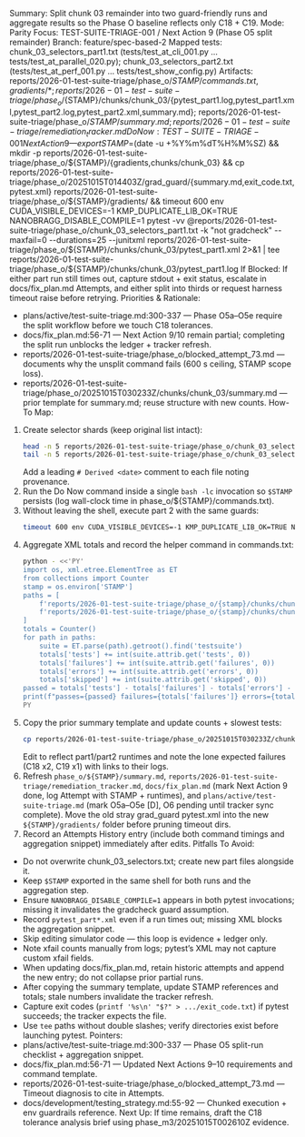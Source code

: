 Summary: Split chunk 03 remainder into two guard-friendly runs and aggregate results so the Phase O baseline reflects only C18 + C19.
Mode: Parity
Focus: TEST-SUITE-TRIAGE-001 / Next Action 9 (Phase O5 split remainder)
Branch: feature/spec-based-2
Mapped tests: chunk_03_selectors_part1.txt (tests/test_at_cli_001.py … tests/test_at_parallel_020.py); chunk_03_selectors_part2.txt (tests/test_at_perf_001.py … tests/test_show_config.py)
Artifacts: reports/2026-01-test-suite-triage/phase_o/${STAMP}/{commands.txt,gradients/*}; reports/2026-01-test-suite-triage/phase_o/${STAMP}/chunks/chunk_03/{pytest_part1.log,pytest_part1.xml,pytest_part2.log,pytest_part2.xml,summary.md}; reports/2026-01-test-suite-triage/phase_o/${STAMP}/summary.md; reports/2026-01-test-suite-triage/remediation_tracker.md
Do Now: TEST-SUITE-TRIAGE-001 Next Action 9 — export STAMP=$(date -u +%Y%m%dT%H%M%SZ) && mkdir -p reports/2026-01-test-suite-triage/phase_o/${STAMP}/{gradients,chunks/chunk_03} && cp reports/2026-01-test-suite-triage/phase_o/20251015T014403Z/grad_guard/{summary.md,exit_code.txt,pytest.xml} reports/2026-01-test-suite-triage/phase_o/${STAMP}/gradients/ && timeout 600 env CUDA_VISIBLE_DEVICES=-1 KMP_DUPLICATE_LIB_OK=TRUE NANOBRAGG_DISABLE_COMPILE=1 pytest -vv @reports/2026-01-test-suite-triage/phase_o/chunk_03_selectors_part1.txt -k "not gradcheck" --maxfail=0 --durations=25 --junitxml reports/2026-01-test-suite-triage/phase_o/${STAMP}/chunks/chunk_03/pytest_part1.xml 2>&1 | tee reports/2026-01-test-suite-triage/phase_o/${STAMP}/chunks/chunk_03/pytest_part1.log
If Blocked: If either part run still times out, capture stdout + exit status, escalate in docs/fix_plan.md Attempts, and either split into thirds or request harness timeout raise before retrying.
Priorities & Rationale:
- plans/active/test-suite-triage.md:300-337 — Phase O5a–O5e require the split workflow before we touch C18 tolerances.
- docs/fix_plan.md:56-71 — Next Action 9/10 remain partial; completing the split run unblocks the ledger + tracker refresh.
- reports/2026-01-test-suite-triage/phase_o/blocked_attempt_73.md — documents why the unsplit command fails (600 s ceiling, STAMP scope loss).
- reports/2026-01-test-suite-triage/phase_o/20251015T030233Z/chunks/chunk_03/summary.md — prior template for summary.md; reuse structure with new counts.
How-To Map:
1. Create selector shards (keep original list intact):
   ```bash
   head -n 5 reports/2026-01-test-suite-triage/phase_o/chunk_03_selectors.txt > reports/2026-01-test-suite-triage/phase_o/chunk_03_selectors_part1.txt
   tail -n 5 reports/2026-01-test-suite-triage/phase_o/chunk_03_selectors.txt > reports/2026-01-test-suite-triage/phase_o/chunk_03_selectors_part2.txt
   ```
   Add a leading `# Derived <date>` comment to each file noting provenance.
2. Run the Do Now command inside a single `bash -lc` invocation so `$STAMP` persists (log wall-clock time in phase_o/${STAMP}/commands.txt).
3. Without leaving the shell, execute part 2 with the same guards:
   ```bash
   timeout 600 env CUDA_VISIBLE_DEVICES=-1 KMP_DUPLICATE_LIB_OK=TRUE NANOBRAGG_DISABLE_COMPILE=1 pytest -vv @reports/2026-01-test-suite-triage/phase_o/chunk_03_selectors_part2.txt -k "not gradcheck" --maxfail=0 --durations=25 --junitxml reports/2026-01-test-suite-triage/phase_o/${STAMP}/chunks/chunk_03/pytest_part2.xml 2>&1 | tee reports/2026-01-test-suite-triage/phase_o/${STAMP}/chunks/chunk_03/pytest_part2.log
   ```
4. Aggregate XML totals and record the helper command in commands.txt:
   ```bash
   python - <<'PY'
   import os, xml.etree.ElementTree as ET
   from collections import Counter
   stamp = os.environ['STAMP']
   paths = [
       f'reports/2026-01-test-suite-triage/phase_o/{stamp}/chunks/chunk_03/pytest_part1.xml',
       f'reports/2026-01-test-suite-triage/phase_o/{stamp}/chunks/chunk_03/pytest_part2.xml',
   ]
   totals = Counter()
   for path in paths:
       suite = ET.parse(path).getroot().find('testsuite')
       totals['tests'] += int(suite.attrib.get('tests', 0))
       totals['failures'] += int(suite.attrib.get('failures', 0))
       totals['errors'] += int(suite.attrib.get('errors', 0))
       totals['skipped'] += int(suite.attrib.get('skipped', 0))
   passed = totals['tests'] - totals['failures'] - totals['errors'] - totals['skipped']
   print(f"passes={passed} failures={totals['failures']} errors={totals['errors']} skipped={totals['skipped']}")
   PY
   ```
5. Copy the prior summary template and update counts + slowest tests:
   ```bash
   cp reports/2026-01-test-suite-triage/phase_o/20251015T030233Z/chunks/chunk_03/summary.md reports/2026-01-test-suite-triage/phase_o/${STAMP}/chunks/chunk_03/summary.md
   ```
   Edit to reflect part1/part2 runtimes and note the lone expected failures (C18 x2, C19 x1) with links to their logs.
6. Refresh `phase_o/${STAMP}/summary.md`, `reports/2026-01-test-suite-triage/remediation_tracker.md`, `docs/fix_plan.md` (mark Next Action 9 done, log Attempt with STAMP + runtimes), and `plans/active/test-suite-triage.md` (mark O5a–O5e [D], O6 pending until tracker sync complete). Move the old stray grad_guard pytest.xml into the new `${STAMP}/gradients/` folder before pruning timeout dirs.
7. Record an Attempts History entry (include both command timings and aggregation snippet) immediately after edits.
Pitfalls To Avoid:
- Do not overwrite chunk_03_selectors.txt; create new part files alongside it.
- Keep `$STAMP` exported in the same shell for both runs and the aggregation step.
- Ensure `NANOBRAGG_DISABLE_COMPILE=1` appears in both pytest invocations; missing it invalidates the gradcheck guard assumption.
- Record `pytest_part*.xml` even if a run times out; missing XML blocks the aggregation snippet.
- Skip editing simulator code — this loop is evidence + ledger only.
- Note xfail counts manually from logs; pytest’s XML may not capture custom xfail fields.
- When updating docs/fix_plan.md, retain historic attempts and append the new entry; do not collapse prior partial runs.
- After copying the summary template, update STAMP references and totals; stale numbers invalidate the tracker refresh.
- Capture exit codes (`printf '%s\n' "$?" > .../exit_code.txt`) if pytest succeeds; the tracker expects the file.
- Use `tee` paths without double slashes; verify directories exist before launching pytest.
Pointers:
- plans/active/test-suite-triage.md:300-337 — Phase O5 split-run checklist + aggregation snippet.
- docs/fix_plan.md:56-71 — Updated Next Actions 9–10 requirements and command template.
- reports/2026-01-test-suite-triage/phase_o/blocked_attempt_73.md — Timeout diagnosis to cite in Attempts.
- docs/development/testing_strategy.md:55-92 — Chunked execution + env guardrails reference.
Next Up: If time remains, draft the C18 tolerance analysis brief using phase_m3/20251015T002610Z evidence.
